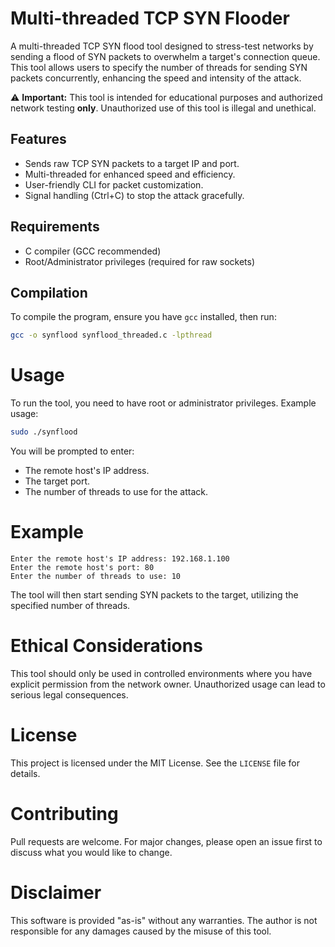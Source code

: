 # Multi-threaded TCP SYN Flooder

A multi-threaded TCP SYN flood tool designed to stress-test networks by sending a flood of SYN packets to overwhelm a target's connection queue. This tool allows users to specify the number of threads for sending SYN packets concurrently, enhancing the speed and intensity of the attack. 

⚠️ **Important:** This tool is intended for educational purposes and authorized network testing **only**. Unauthorized use of this tool is illegal and unethical.

## Features
- Sends raw TCP SYN packets to a target IP and port.
- Multi-threaded for enhanced speed and efficiency.
- User-friendly CLI for packet customization.
- Signal handling (Ctrl+C) to stop the attack gracefully.

## Requirements
- C compiler (GCC recommended)
- Root/Administrator privileges (required for raw sockets)

## Compilation

To compile the program, ensure you have `gcc` installed, then run:

```bash
gcc -o synflood synflood_threaded.c -lpthread
```

# Usage

To run the tool, you need to have root or administrator privileges. Example usage:

```bash
sudo ./synflood
```

You will be prompted to enter:

   - The remote host's IP address.
   - The target port.
   - The number of threads to use for the attack.

# Example

```
Enter the remote host's IP address: 192.168.1.100
Enter the remote host's port: 80
Enter the number of threads to use: 10
```

The tool will then start sending SYN packets to the target, utilizing the specified number of threads.

# Ethical Considerations

This tool should only be used in controlled environments where you have explicit permission from the network owner. Unauthorized usage can lead to serious legal consequences.

# License

This project is licensed under the MIT License. See the `LICENSE` file for details.

# Contributing

Pull requests are welcome. For major changes, please open an issue first to discuss what you would like to change.

# Disclaimer

This software is provided "as-is" without any warranties. The author is not responsible for any damages caused by the misuse of this tool.
